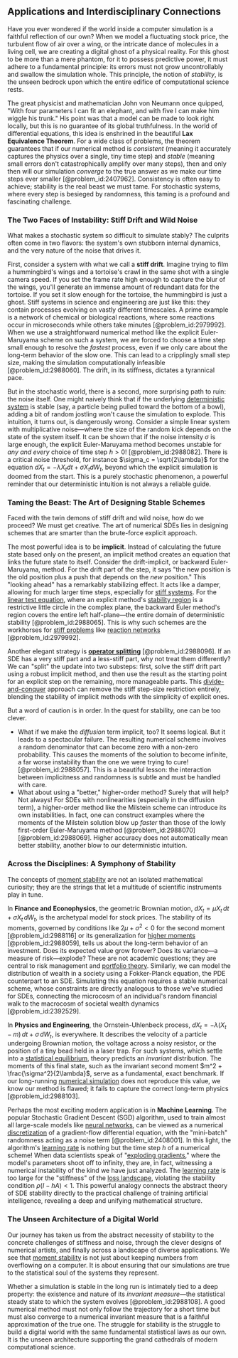 ## Applications and Interdisciplinary Connections

Have you ever wondered if the world inside a computer simulation is a faithful reflection of our own? When we model a fluctuating stock price, the turbulent flow of air over a wing, or the intricate dance of molecules in a living cell, we are creating a digital ghost of a physical reality. For this ghost to be more than a mere phantom, for it to possess predictive power, it must adhere to a fundamental principle: its errors must not grow uncontrollably and swallow the simulation whole. This principle, the notion of *stability*, is the unseen bedrock upon which the entire edifice of computational science rests.

The great physicist and mathematician John von Neumann once quipped, "With four parameters I can fit an elephant, and with five I can make him wiggle his trunk." His point was that a model can be made to look right locally, but this is no guarantee of its global truthfulness. In the world of differential equations, this idea is enshrined in the beautiful **Lax Equivalence Theorem**. For a wide class of problems, the theorem guarantees that if our numerical method is *consistent* (meaning it accurately captures the physics over a single, tiny time step) and *stable* (meaning small errors don't catastrophically amplify over many steps), then and only then will our simulation *converge* to the true answer as we make our time steps ever smaller [@problem_id:2407962]. Consistency is often easy to achieve; stability is the real beast we must tame. For stochastic systems, where every step is besieged by randomness, this taming is a profound and fascinating challenge.

### The Two Faces of Instability: Stiff Drift and Wild Noise

What makes a stochastic system so difficult to simulate stably? The culprits often come in two flavors: the system's own stubborn internal dynamics, and the very nature of the noise that drives it.

First, consider a system with what we call a **stiff drift**. Imagine trying to film a hummingbird's wings and a tortoise's crawl in the same shot with a single camera speed. If you set the frame rate high enough to capture the blur of the wings, you'll generate an immense amount of redundant data for the tortoise. If you set it slow enough for the tortoise, the hummingbird is just a ghost. Stiff systems in science and engineering are just like this: they contain processes evolving on vastly different timescales. A prime example is a network of chemical or biological reactions, where some reactions occur in microseconds while others take minutes [@problem_id:2979992]. When we use a straightforward numerical method like the explicit Euler-Maruyama scheme on such a system, we are forced to choose a time step small enough to resolve the *fastest* process, even if we only care about the long-term behavior of the slow one. This can lead to a cripplingly small step size, making the simulation computationally infeasible [@problem_id:2988060]. The drift, in its stiffness, dictates a tyrannical pace.

But in the stochastic world, there is a second, more surprising path to ruin: the noise itself. One might naively think that if the underlying [deterministic system](@article_id:174064) is stable (say, a particle being pulled toward the bottom of a bowl), adding a bit of random jostling won't cause the simulation to explode. This intuition, it turns out, is dangerously wrong. Consider a simple linear system with multiplicative noise—where the size of the random kick depends on the state of the system itself. It can be shown that if the noise intensity $\sigma$ is large enough, the explicit Euler-Maruyama method becomes unstable for *any and every* choice of time step $h > 0$! [@problem_id:2988082]. There is a critical noise threshold, for instance $\sigma_c = \sqrt{2\lambda}$ for the equation $dX_t = -\lambda X_t dt + \sigma X_t dW_t$, beyond which the explicit simulation is doomed from the start. This is a purely stochastic phenomenon, a powerful reminder that our deterministic intuition is not always a reliable guide.

### Taming the Beast: The Art of Designing Stable Schemes

Faced with the twin demons of stiff drift and wild noise, how do we proceed? We must get creative. The art of numerical SDEs lies in designing schemes that are smarter than the brute-force explicit approach.

The most powerful idea is to be **implicit**. Instead of calculating the future state based only on the present, an implicit method creates an equation that links the future state to itself. Consider the drift-implicit, or backward Euler-Maruyama, method. For the drift part of the step, it says "the new position is the old position plus a push that depends on the *new* position." This "looking ahead" has a remarkably stabilizing effect. It acts like a damper, allowing for much larger time steps, especially for [stiff systems](@article_id:145527). For the [linear test equation](@article_id:634567), where an explicit method's [stability region](@article_id:178043) is a restrictive little circle in the complex plane, the backward Euler method's region covers the entire left half-plane—the entire domain of deterministic stability [@problem_id:2988065]. This is why such schemes are the workhorses for [stiff problems](@article_id:141649) like [reaction networks](@article_id:203032) [@problem_id:2979992].

Another elegant strategy is **[operator splitting](@article_id:633716)** [@problem_id:2988096]. If an SDE has a very stiff part and a less-stiff part, why not treat them differently? We can "split" the update into two substeps: first, solve the stiff drift part using a robust implicit method, and then use the result as the starting point for an explicit step on the remaining, more manageable parts. This [divide-and-conquer](@article_id:272721) approach can remove the stiff step-size restriction entirely, blending the stability of implicit methods with the simplicity of explicit ones.

But a word of caution is in order. In the quest for stability, one can be too clever.
-   What if we make the *diffusion* term implicit, too? It seems logical. But it leads to a spectacular failure. The resulting numerical scheme involves a random denominator that can become zero with a non-zero probability. This causes the moments of the solution to become infinite, a far worse instability than the one we were trying to cure! [@problem_id:2988057]. This is a beautiful lesson: the interaction between implicitness and randomness is subtle and must be handled with care.
-   What about using a "better," higher-order method? Surely that will help? Not always! For SDEs with nonlinearities (especially in the diffusion term), a higher-order method like the Milstein scheme can introduce its own instabilities. In fact, one can construct examples where the moments of the Milstein solution blow up *faster* than those of the lowly first-order Euler-Maruyama method [@problem_id:2988070] [@problem_id:2988069]. Higher accuracy does not automatically mean better stability, another blow to our deterministic intuition.

### Across the Disciplines: A Symphony of Stability

The concepts of [moment stability](@article_id:202107) are not an isolated mathematical curiosity; they are the strings that let a multitude of scientific instruments play in tune.

In **Finance and Econophysics**, the geometric Brownian motion, $dX_t=\mu X_t\,dt+\sigma X_t\,dW_t$, is the archetypal model for stock prices. The stability of its moments, governed by conditions like $2\mu + \sigma^2 < 0$ for the second moment [@problem_id:2988116] or its generalization for [higher moments](@article_id:635608) [@problem_id:2988059], tells us about the long-term behavior of an investment. Does its expected value grow forever? Does its variance—a measure of risk—explode? These are not academic questions; they are central to risk management and [portfolio theory](@article_id:136978). Similarly, we can model the distribution of wealth in a society using a Fokker-Planck equation, the PDE counterpart to an SDE. Simulating this equation requires a stable numerical scheme, whose constraints are directly analogous to those we've studied for SDEs, connecting the microcosm of an individual's random financial walk to the macrocosm of societal wealth dynamics [@problem_id:2392529].

In **Physics and Engineering**, the Ornstein-Uhlenbeck process, $dX_{t} = -\lambda(X_{t}-m)\,dt + \sigma\,dW_{t}$, is everywhere. It describes the velocity of a particle undergoing Brownian motion, the voltage across a noisy resistor, or the position of a tiny bead held in a laser trap. For such systems, which settle into a [statistical equilibrium](@article_id:186083), theory predicts an *invariant* distribution. The moments of this final state, such as the invariant second moment $m^2 + \frac{\sigma^2}{2\lambda}$, serve as a fundamental, exact benchmark. If our long-running [numerical simulation](@article_id:136593) does not reproduce this value, we know our method is flawed; it fails to capture the correct long-term physics [@problem_id:2988103].

Perhaps the most exciting modern application is in **Machine Learning**. The popular Stochastic Gradient Descent (SGD) algorithm, used to train almost all large-scale models like [neural networks](@article_id:144417), can be viewed as a numerical [discretization](@article_id:144518) of a gradient-flow differential equation, with the "mini-batch" randomness acting as a noise term [@problem_id:2408001]. In this light, the algorithm's [learning rate](@article_id:139716) is nothing but the time step $h$ of a numerical scheme! When data scientists speak of "[exploding gradients](@article_id:635331)," where the model's parameters shoot off to infinity, they are, in fact, witnessing a numerical instability of the kind we have just analyzed. The [learning rate](@article_id:139716) is too large for the "stiffness" of the [loss landscape](@article_id:139798), violating the stability condition $\rho(I - hA) < 1$. This powerful analogy connects the abstract theory of SDE stability directly to the practical challenge of training artificial intelligence, revealing a deep and unifying mathematical structure.

### The Unseen Architecture of a Digital World

Our journey has taken us from the abstract necessity of stability to the concrete challenges of stiffness and noise, through the clever designs of numerical artists, and finally across a landscape of diverse applications. We see that [moment stability](@article_id:202107) is not just about keeping numbers from overflowing on a computer. It is about ensuring that our simulations are true to the statistical soul of the systems they represent.

Whether a simulation is stable in the long run is intimately tied to a deep property: the existence and nature of its *invariant measure*—the statistical steady state to which the system evolves [@problem_id:2988108]. A good numerical method must not only follow the trajectory for a short time but must also converge to a numerical invariant measure that is a faithful approximation of the true one. The struggle for stability is the struggle to build a digital world with the same fundamental statistical laws as our own. It is the unseen architecture supporting the grand cathedrals of modern computational science.